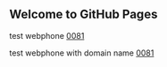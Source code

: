 ## Welcome to GitHub Pages

test webphone <a href="sip:0081">0081</a>

test webphone with domain name <a href="sip:0081@pg75.cc.naumen.ru">0081</a>
